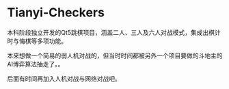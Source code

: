 # Tianyi-Checkers
本科阶段独立开发的Qt5跳棋项目，涵盖二人、三人及六人对战模式，集成出棋计时与悔棋等多项功能。

本来想做一个简易的弱人机对战的，但当时时间都被另外一个项目要做的斗地主的AI博弈算法抽走了。。

后面有时间再加入人机对战与网络对战吧。
